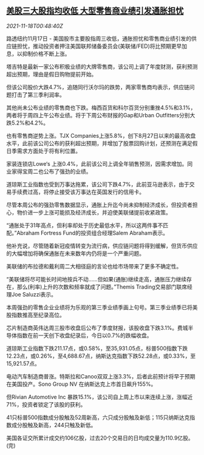 <!--1637197263000-->
[美股三大股指均收低 大型零售商业绩引发通胀担忧](https://cn.reuters.com/article/usa-stock-close-1117-wedn-idCNKBS2I301X)
------

<div><i>2021-11-18T00:48:40Z</i></div><p>路透纽约11月17日 - 美国股市主要股指周三收低，通胀担忧和零售商业绩引发的供应链担忧，推动投资者押注美国联邦储备委员会(美联储/FED)将比预期更早加息，以抑制价格不断上涨。</p><p>塔吉特是最新一家公布积极业绩的大牌零售商，该公司上调了年度财测，获利预测超出预期，理由是假日购物提前开始。</p><p>但该公司股价大跌4.7%，追随同行沃尔玛的跌势，两家零售商均表示，供应链问题打击了第三季利润率。</p><p>其他尚未公布业绩的零售商也下跌。梅西百货和科尔百货分别重挫4.5%和3.1%，两者将于周四上午公布业绩。将于下周公布财报的Gap和Urban Outfitters分别大跌5.2%和4.2%。</p><p>也有零售商逆势上涨。TJX Companies上涨5.8%，创下8月27日以来的最高收盘水平，此前该公司公布的获利超出预期，并增加了股票回购计划，还预测在满足假日季需求方面处于将有利位置。</p><p>家装连锁店Lowe‘s 上涨0.4%，此前该公司上调全年销售预测，因需求增加。同业家得宝周二也公布了强劲的业绩。</p><p>道琼斯工业指数也受到万事达拖累，该公司下跌4.7%，此前亚马逊表示，由于交易手续费过高，将停止接受该万事达在英国发行的信用卡。 </p><p>尽管本周公布的强劲零售数据显示，通胀上升迄今尚未抑制经济成长，但投资者担心，物价进一步上涨可能损及经济成长，并迫使美联储提前收紧政策。</p><p>“通胀处于31年高点，但利率却处于历史最低水平，所以这两件事不匹配。”Abraham Fortress Fund的投资组合经理Salem Abraham表示。</p><p>他补充说，尽管随着新冠疫情转变为流行病，供应链问题将得到缓解，但货币供应的大幅增加将确保通胀在未来数年内仍将是一个严重问题。</p><p>美联储的布拉德和戴利周二大相径庭的言论也给市场带来了更多不确定性。</p><p>“美联储将尽可能长时间地按兵不动……但如果(通胀)继续走高，通胀压力继续存在，那么(利率)上升的次数和频率就成了问题。”Themis Trading交易部门联席经理Joe Saluzzi表示。</p><p>本周强劲的零售企业业绩将为乐观的第三季业绩季画上句号。第三季业绩季已将美股指数推高至纪录高位。</p><p>芯片制造商英伟达周三股市收盘后公布了季度财报，该股收盘下跌3.1%。费城半导体指数在前一天创下收盘纪录后，今日以0.7%的跌幅收盘。</p><p>道琼斯工业指数下跌211.17点，或0.58%，至35,931.05点，标普500指数下跌12.23点，或0.26%，至4,688.67点，纳斯达克指数下跌52.28点，或0.33%，至15,921.57点。</p><p>电动汽车制造商普涨。特斯拉和Canoo双双上涨3.3%，后者此前预计将早于预期在美国投产。Sono Group NV 在纳斯达克上市首日飙升155%。</p><p>但Rivian Automotive Inc 暴跌15.1%，该公司自上周上市以来连续上涨，涨幅近71%，投资者锁定了该股的获利。</p><p>41只标普500指数成分股触及52周新高，六只成分股触及新低；115只纳斯达克指数成分股触及新高，244只触及新低。</p><p>美国各证交所累计成交约106亿股，过去20个交易日的日均成交量为110.9亿股。(完)</p>
